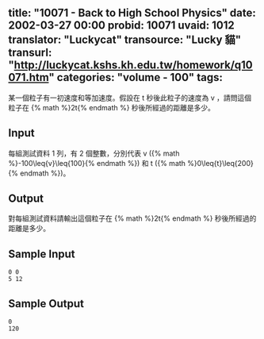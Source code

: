 title: "10071 - Back to High School Physics"
date: 2002-03-27 00:00
probid: 10071
uvaid: 1012
translator: "Luckycat"
transource: "Lucky 貓"
transurl: "http://luckycat.kshs.kh.edu.tw/homework/q10071.htm"
categories: "volume - 100"
tags:
---

某一個粒子有一初速度和等加速度。假設在 t 秒後此粒子的速度為 v ，請問這個粒子在 {% math %}2t{% endmath %} 秒後所經過的距離是多少。

## Input ##

每組測試資料 1 列，有 2 個整數，分別代表 v ({% math %}-100\leq{v}\leq{100}{% endmath %}) 和 t ({% math %}0\leq{t}\leq{200}{% endmath %})。

## Output ##

對每組測試資料請輸出這個粒子在 {% math %}2t{% endmath %} 秒後所經過的距離是多少。

## Sample Input ##

	0 0
	5 12

## Sample Output ##

	0
	120